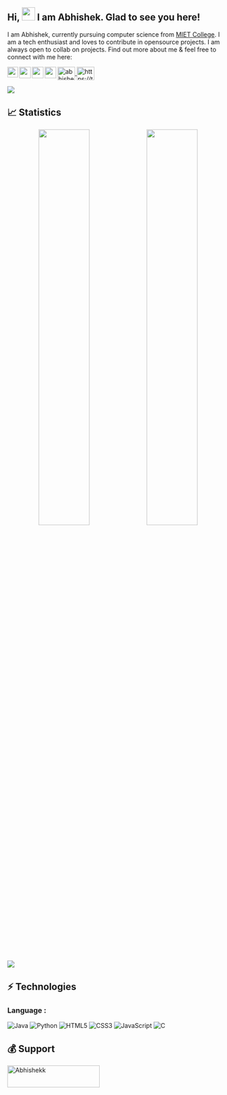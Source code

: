 ## Hi, <img src="https://raw.githubusercontent.com/aemmadi/aemmadi/master/wave.gif" width="30px"> I am Abhishek. Glad to see you here!

I am Abhishek, currently pursuing computer science from [MIET College](https://www.miet.ac.in/). I am a tech enthusiast and loves to contribute in opensource projects. I am always open to collab on projects. Find out more about me & feel free to connect with me here:


<p align="left">
<a href="https://dev.to/abhishek22512" target="blank"><img align="center" src="https://raw.githubusercontent.com/rahuldkjain/github-profile-readme-generator/master/src/images/icons/Social/devto.svg" alt="abhishek22512" height="30" width="40" />
</a>
<a href="https://www.linkedin.com/in/abhishek-kumar12/">
  <img align="left" width="24px" src="https://cdn-icons-png.flaticon.com/512/174/174857.png"  />
</a>
 <a href="mailto:abhishek22512@gmail.com">
  <img align="left" width="26px" src="https://cdn-icons-png.flaticon.com/512/281/281769.png" />
</a>
 <a href="https://www.instagram.com/abhishekk2132/">
  <img align="left" width="26px" src="https://upload.wikimedia.org/wikipedia/commons/thumb/a/a5/Instagram_icon.png/1024px-Instagram_icon.png" />
</a>
<a href="https://abhishekk.hashnode.dev/">
  <img align="left" width="26px" src="https://cdn.hashnode.com/res/hashnode/image/upload/v1611902473383/CDyAuTy75.png?auto=compress" />
</a>
<a href="https://twitter.com/AbhishekKtwt" target="blank"><img align="center" src="https://raw.githubusercontent.com/rahuldkjain/github-profile-readme-generator/master/src/images/icons/Social/twitter.svg" alt="https://twitter.com/AbhishekKtwt" height="30" width="40" />
</a>
</p>


<div>
<img align="center" src="https://i.imgur.com/4ASafy0.png">
</div>


## 📈 Statistics 

<p align="center">
   <img width="48%" src="https://github-readme-stats.vercel.app/api?username=abh139&show_icons=true&theme=tokyonight" />
   <img width="48%" src="https://github-readme-streak-stats.herokuapp.com/?user=abh139&theme=tokyonight" />
</p>

<img src="https://activity-graph.herokuapp.com/graph?username=abh139&bg_color=0f2d3d&color=1cadfb&line=1cadfb&point=1cadfb&area=true&hide_border=true">

## ⚡ Technologies

### Language :
![Java](https://img.shields.io/badge/-java-E34A86?style=flat-square&logo=java)
![Python](https://img.shields.io/badge/-Python-black?style=flat-square&logo=Python)
![HTML5](https://img.shields.io/badge/-HTML5-E34F26?style=flat-square&logo=html5&logoColor=white)
![CSS3](https://img.shields.io/badge/-CSS3-1572B6?style=flat-square&logo=css3)
![JavaScript](https://img.shields.io/badge/JavaScript-F7DF1E?style=for-the-badge&logo=javascript&logoColor=black)
![C](https://img.shields.io/badge/C-00599C?style=for-the-badge&logo=&logoColor=white)



## 💰 Support

<p><a href="https://www.buymeacoffee.com/Abhishekk"> <img align="left" src="https://cdn.buymeacoffee.com/buttons/v2/default-yellow.png" height="50" width="210" alt="Abhishekk" /></a></p>
<br><br>


